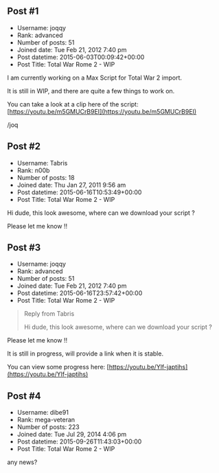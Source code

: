 ## Post #1
- Username: joqqy
- Rank: advanced
- Number of posts: 51
- Joined date: Tue Feb 21, 2012 7:40 pm
- Post datetime: 2015-06-03T00:09:42+00:00
- Post Title: Total War Rome 2 - WIP

I am currently working on a Max Script for Total War 2 import.

It is still in WIP, and there are quite a few things to work on.

You can take a look at a clip here of the script:
[https://youtu.be/m5GMUCrB9EI](https://youtu.be/m5GMUCrB9EI)

/joq
## Post #2
- Username: Tabris
- Rank: n00b
- Number of posts: 18
- Joined date: Thu Jan 27, 2011 9:56 am
- Post datetime: 2015-06-16T10:53:49+00:00
- Post Title: Total War Rome 2 - WIP

Hi dude, this look awesome, where can we download your script ?

Please let me know !!
## Post #3
- Username: joqqy
- Rank: advanced
- Number of posts: 51
- Joined date: Tue Feb 21, 2012 7:40 pm
- Post datetime: 2015-06-16T23:57:42+00:00
- Post Title: Total War Rome 2 - WIP

> Reply from Tabris
>
> Hi dude, this look awesome, where can we download your script ?

Please let me know !!

It is still in progress, will provide a link when it is stable.

You can view some progress here:
[https://youtu.be/Ylf-japtihs](https://youtu.be/Ylf-japtihs)
## Post #4
- Username: dibe91
- Rank: mega-veteran
- Number of posts: 223
- Joined date: Tue Jul 29, 2014 4:06 pm
- Post datetime: 2015-09-26T11:43:03+00:00
- Post Title: Total War Rome 2 - WIP

any news?
